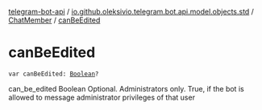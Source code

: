 [telegram-bot-api](../../index.md) / [io.github.oleksivio.telegram.bot.api.model.objects.std](../index.md) / [ChatMember](index.md) / [canBeEdited](./can-be-edited.md)

# canBeEdited

`var canBeEdited: `[`Boolean`](https://kotlinlang.org/api/latest/jvm/stdlib/kotlin/-boolean/index.html)`?`

can_be_edited Boolean Optional. Administrators only. True, if the bot is allowed to message administrator
privileges of that user

